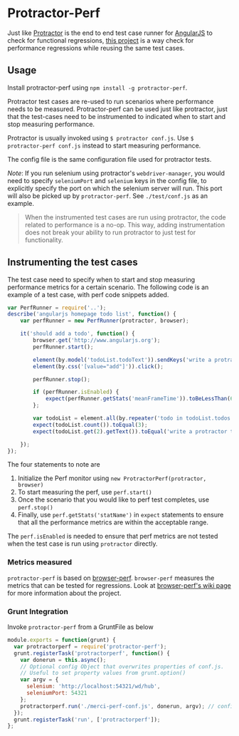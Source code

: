 # Protractor-Perf

Just like [Protractor](https://github.com/angular/protractor) is the end to end test case runner for [AngularJS](https://github.com/angular/angular.js/) to check for functional regressions, [this project](htto://npmjs.org/package/protractor-perf) is a way check for performance regressions while reusing the same test cases. 

## Usage

Install protractor-perf using `npm install -g protractor-perf`. 

Protractor test cases are re-used to run scenarios where performance needs to be measured. Protractor-perf can be used just like protractor, just that the test-cases need to be instrumented to indicated when to start and stop measuring performance. 

Protractor is usually invoked using `$ protractor conf.js`. Use `$ protractor-perf conf.js` instead to start measuring performance. 

The config file is the same configuration file used for protractor tests. 

_Note_: If you run selenium using protractor's `webdriver-manager`, you would need to specify `seleniumPort` and `selenium` keys in the config file, to explicitly specify the port on which the selenium server will run. This port will also be picked up by `protractor-perf`. See `./test/conf.js` as an example.  

> When the instrumented test cases are run using protractor, the code related to performance is a no-op. This way, adding instrumentation does not break your ability to run protractor to just test for functionality.  

## Instrumenting the test cases

The test case need to specify when to start and stop measuring performance metrics for a certain scenario. The following code is an example of a test case, with perf code snippets added. 

```javascript
var PerfRunner = require('..');
describe('angularjs homepage todo list', function() {
	var perfRunner = new PerfRunner(protractor, browser);

	it('should add a todo', function() {
		browser.get('http://www.angularjs.org');
		perfRunner.start();

		element(by.model('todoList.todoText')).sendKeys('write a protractor test');
		element(by.css('[value="add"]')).click();

		perfRunner.stop();

		if (perfRunner.isEnabled) {
			expect(perfRunner.getStats('meanFrameTime')).toBeLessThan(60);
		};

		var todoList = element.all(by.repeater('todo in todoList.todos'));
		expect(todoList.count()).toEqual(3);
		expect(todoList.get(2).getText()).toEqual('write a protractor test');

	});
});
```

The four statements to note are 

1. Initialize the Perf monitor using `new ProtractorPerf(protractor, browser)`
2. To start measuring the perf, use `perf.start()`
3. Once the scenario that you would like to perf test completes, use `perf.stop()`
4. Finally, use `perf.getStats('statName')` in `expect` statements to ensure that all the performance metrics are within the acceptable range.

The `perf.isEnabled` is needed to ensure that perf metrics are not tested when the test case is run using `protractor` directly. 


### Metrics measured   

`protractor-perf` is based on [browser-perf](http://github.com/axemclion/browser-perf). `browser-perf` measures the metrics that can be tested for regressions. Look at [browser-perf's wiki page](https://github.com/axemclion/browser-perf/wiki) for more information about the project. 

### Grunt Integration
Invoke `protractor-perf` from a GruntFile as below
```javascript
module.exports = function(grunt) {
  var protractorperf = require('protractor-perf');
  grunt.registerTask('protractorperf', function() {
    var donerun = this.async();
    // Optional config Object that overwrites properties of conf.js.
    // Useful to set property values from grunt.option()
    var argv = {
      selenium: 'http://localhost:54321/wd/hub',
      seleniumPort: 54321
    };
    protractorperf.run('./merci-perf-conf.js', donerun, argv); // config file
  });
  grunt.registerTask('run', ['protractorperf']);
};
```